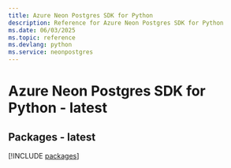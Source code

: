 ```yaml
---
title: Azure Neon Postgres SDK for Python
description: Reference for Azure Neon Postgres SDK for Python
ms.date: 06/03/2025
ms.topic: reference
ms.devlang: python
ms.service: neonpostgres
---
```

# Azure Neon Postgres SDK for Python - latest
## Packages - latest
[!INCLUDE [packages](neon-postgres-index.md)]